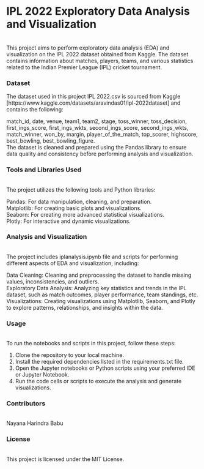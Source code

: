 <h1>IPL 2022 Exploratory Data Analysis and Visualization </h1><br>
This project aims to perform exploratory data analysis (EDA) and visualization on the IPL 2022 dataset obtained from Kaggle. The dataset contains information about matches, players, teams, and various statistics related to the Indian Premier League (IPL) cricket tournament.<br>

<h3>Dataset</h3>
The dataset used in this project IPL 2022.csv is sourced from Kaggle [https://www.kaggle.com/datasets/aravindas01/ipl-2022dataset] and contains the following:<br>

match_id,	date,	venue,	team1,	team2,	stage,	toss_winner,	toss_decision,	first_ings_score,	first_ings_wkts,	second_ings_score,	second_ings_wkts,	match_winner,	won_by,	margin,	player_of_the_match,	top_scorer,	highscore,	best_bowling,	best_bowling_figure.<br>
The dataset is cleaned and prepared using the Pandas library to ensure data quality and consistency before performing analysis and visualization.<br>

<h3>Tools and Libraries Used</h3><br>
The project utilizes the following tools and Python libraries:<br>

Pandas: For data manipulation, cleaning, and preparation.<br>
Matplotlib: For creating basic plots and visualizations.<br>
Seaborn: For creating more advanced statistical visualizations.<br>
Plotly: For interactive and dynamic visualizations.<br>

<h3>Analysis and Visualization</h3><br>
The project includes iplanalysis.ipynb file and scripts for performing different aspects of EDA and visualization, including:<br>

Data Cleaning: Cleaning and preprocessing the dataset to handle missing values, inconsistencies, and outliers.<br>
Exploratory Data Analysis: Analyzing key statistics and trends in the IPL dataset, such as match outcomes, player performance, team standings, etc.<br>
Visualizations: Creating visualizations using Matplotlib, Seaborn, and Plotly to explore patterns, relationships, and insights within the data.<br>

<h3>Usage</h3><br>
To run the notebooks and scripts in this project, follow these steps:<br>

1. Clone the repository to your local machine.<br>
2. Install the required dependencies listed in the requirements.txt file.<br>
3. Open the Jupyter notebooks or Python scripts using your preferred IDE or Jupyter Notebook.<br>
4. Run the code cells or scripts to execute the analysis and generate visualizations.<br>

<h3>Contributors</h3><br>
Nayana Harindra Babu <br>

<h3>License</h3><br>
This project is licensed under the MIT License.
